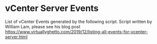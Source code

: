 # vCenter Server Events
List of vCenter Events generated by the following script. 
Script written by William Lam, please see his blog post https://www.virtuallyghetto.com/2019/12/listing-all-events-for-vcenter-server.html



